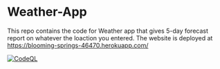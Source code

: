 # Weather-App
This repo contains the code for Weather app that gives 5-day forecast report on whatever the loaction you entered.
The website is deployed at https://blooming-springs-46470.herokuapp.com/

[![CodeQL](https://github.com/saiganesh612/Weather-App/actions/workflows/codeql-analysis.yml/badge.svg)](https://github.com/saiganesh612/Weather-App/actions/workflows/codeql-analysis.yml)
